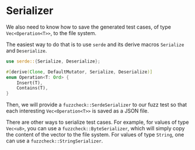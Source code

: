 # Serializer

We also need to know how to save the generated test cases, 
of type `Vec<Operation<T>>`, to the file system.

The easiest way to do that is to use `serde` and its derive macros
`Serialize` and `Deserialize`.

```rust ignore
use serde::{Serialize, Deserialize};

#[derive(Clone, DefaultMutator, Serialize, Deserialize)]
enum Operation<T: Ord> {
    Insert(T),
    Contains(T),
}
```
Then, we will provide a `fuzzcheck::SerdeSerializer` to our fuzz test so that
each interesting `Vec<Operation<T>>` is saved as a JSON file. 

There are other ways to serialize test cases. For example, for values of type
`Vec<u8>`, you can use a `fuzzcheck::ByteSerializer`, which will simply copy
the content of the vector to the file system. For values of type `String`, one
can use a `fuzzcheck::StringSerializer`.
